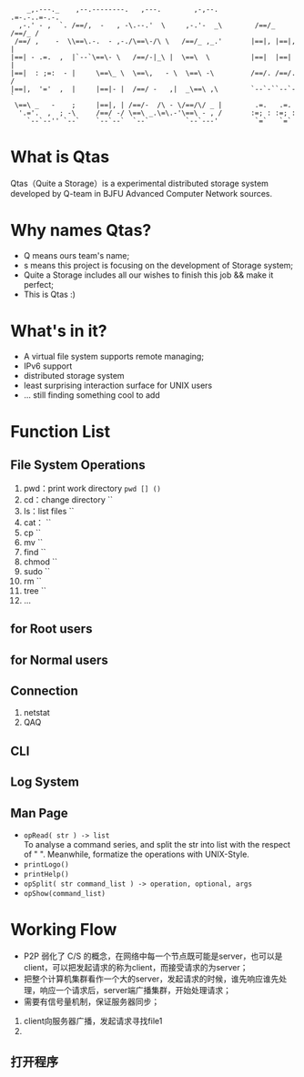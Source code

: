 ```
    _,.---._    ,--.--------.   ,---.        ,-,--.          .=-.-..=-.-. 
  ,-.' - ,  `. /==/,  -   , -\.--.'  \     ,-.'-  _\        /==/_ /==/_ / 
 /==/ ,    -  \\==\.-.  - ,-./\==\-/\ \   /==/_ ,_.'       |==|, |==|, |  
|==| - .=.  ,  |`--`\==\- \   /==/-|_\ |  \==\  \          |==|  |==|  |  
|==|  : ;=:  - |     \==\_ \  \==\,   - \  \==\ -\         /==/. /==/. /  
|==|,  '='  ,  |     |==|- |  /==/ -   ,|  _\==\ ,\        `--`-``--`-`   
 \==\ _   -    ;     |==|, | /==/-  /\ - \/==/\/ _ |        .=.   .=.     
  '.='.  ,  ; -\     /==/ -/ \==\ _.\=\.-'\==\ - , /       :=; : :=; :    
    `--`--'' `--`    `--`--`  `--`         `--`---'         `=`   `=`     
```

# What is Qtas

Qtas（Quite a Storage）is a experimental distributed storage system developed by Q-team in BJFU Advanced Computer Network sources.

# Why names Qtas?

- Q means ours team's name;
- s means this project is focusing on the development of Storage system;
- Quite a Storage includes all our wishes to finish this job && make it perfect;
- This is Qtas :)

# What's in it?

- A virtual file system supports remote managing;
- IPv6 support
- distributed storage system
- least surprising interaction surface for UNIX users
- ... still finding something cool to add

# Function List

## File System Operations
1. pwd：print work directory
`pwd [] ()`
2. cd：change directory
``
3. ls：list files
``
4. cat：
``
5. cp
``
6. mv
``
7. find
``
8. chmod
``
9. sudo
``
10. rm
``
11. tree
``
12. ...

## for Root users

## for Normal users

## Connection

1. netstat
2. QAQ

## CLI

## Log System

## Man Page

- `opRead( str ) -> list`  
To analyse a command series, and split the str into list 
with the respect of " ". Meanwhile, formatize the operations
with UNIX-Style.
- `printLogo()`
- `printHelp()`
- `opSplit( str command_list ) -> operation, optional, args`
- `opShow(command_list)`

# Working Flow
- P2P 弱化了 C/S 的概念，在网络中每一个节点既可能是server，也可以是client，可以把发起请求的称为client，而接受请求的为server；
- 把整个计算机集群看作一个大的server，发起请求的时候，谁先响应谁先处理，响应一个请求后，server端广播集群，开始处理请求；
- 需要有信号量机制，保证服务器同步；
1. client向服务器广播，发起请求寻找file1
2. 
## 打开程序

## 
